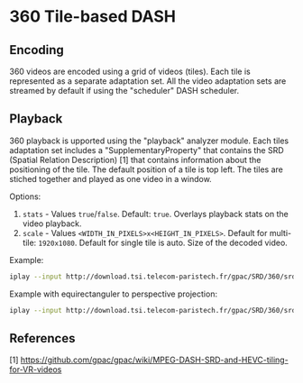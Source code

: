 # 360 Tile-based DASH

## Encoding
360 videos are encoded using a grid of videos (tiles). 
Each tile is represented as a separate adaptation set.
All the video adaptation sets are streamed by default if using the "scheduler" DASH scheduler.


## Playback
360 playback is upported using the "playback" analyzer module. Each tiles adaptation set includes a "SupplementaryProperty" that contains the SRD (Spatial Relation Description) [1] that contains information about the positioning of the tile. The default position of a tile is top left. The tiles are stiched together and played as one video in a window.

Options:
1. `stats` - Values `true`/`false`. Default: `true`. Overlays playback stats on the video playback.
2. `scale` - Values `<WIDTH_IN_PIXELS>x<HEIGHT_IN_PIXELS>`. Default for multi-tile: `1920x1080`. Default for single tile is auto. Size of the decoded video.

Example:
```bash
iplay --input http://download.tsi.telecom-paristech.fr/gpac/SRD/360/srd_360.mpd  --mod_analyzer playback:scale=1920x1080
```

Example with equirectanguler to perspective projection:
```bash
iplay --input http://download.tsi.telecom-paristech.fr/gpac/SRD/360/srd_360.mpd  --mod_analyzer playback:equi2pers=true,scale=640x480
```

## References
[1] https://github.com/gpac/gpac/wiki/MPEG-DASH-SRD-and-HEVC-tiling-for-VR-videos
